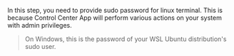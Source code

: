 In this step, you need to provide sudo password for linux terminal. This is because Control Center App will perform various actions on your system with admin privileges.

> On Windows, this is the password of your WSL Ubuntu distribution's sudo user.